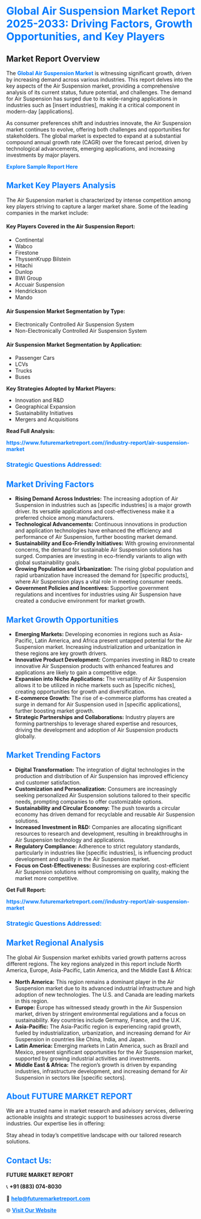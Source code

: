 <h1 style="color: #007BFF;">Global Air Suspension Market Report 2025-2033: Driving Factors, Growth Opportunities, and Key Players</h1>

<section id="overview">
<h2>Market Report Overview</h2>
<p>The <a href="https://www.futuremarketreport.com//industry-report/air-suspension-market" style="color: #007BFF; text-decoration: none;"><strong>Global Air Suspension Market</strong></a> is witnessing significant growth, driven by increasing demand across various industries. This report delves into the key aspects of the Air Suspension market, providing a comprehensive analysis of its current status, future potential, and challenges. The demand for Air Suspension has surged due to its wide-ranging applications in industries such as [insert industries], making it a critical component in modern-day [applications].</p>
<p>As consumer preferences shift and industries innovate, the Air Suspension market continues to evolve, offering both challenges and opportunities for stakeholders. The global market is expected to expand at a substantial compound annual growth rate (CAGR) over the forecast period, driven by technological advancements, emerging applications, and increasing investments by major players.</p>
</section>

<section id="overview">
<p><a href="https://www.futuremarketreport.com//request-sample/reportId=45373" style="color: #007BFF; text-decoration: none;"><strong>Explore Sample Report Here</strong></a></p>
</section>

<section id="key-players">
<h2 style="color: #007BFF;">Market Key Players Analysis</h2>
<p>The Air Suspension market is characterized by intense competition among key players striving to capture a larger market share. Some of the leading companies in the market include:</p>
<h4>Key Players Covered in the Air Suspension Report:</h4>
<ul><li>Continental</li><li>Wabco</li><li>Firestone</li><li>ThyssenKrupp Bilstein</li><li>Hitachi</li><li>Dunlop</li><li>BWI Group</li><li>Accuair Suspension</li><li>Hendrickson</li><li>Mando</li></ul>
<h4>Air Suspension Market Segmentation by Type:</h4>
<ul><li>Electronically Controlled Air Suspension System</li><li>Non-Electronically Controlled Air Suspension System</li></ul>

<h4>Air Suspension Market Segmentation by Application:</h4>
<ul><li>Passenger Cars</li><li>LCVs</li><li>Trucks</li><li>Buses</li></ul>
<p><strong>Key Strategies Adopted by Market Players:</strong></p>
<ul>
<li>Innovation and R&D</li>
<li>Geographical Expansion</li>
<li>Sustainability Initiatives</li>
<li>Mergers and Acquisitions</li>
</ul>
</section>

<section>
<p><strong>Read Full Analysis: </strong></p><a href="https://www.futuremarketreport.com//industry-report/air-suspension-market" style="color: #007BFF; text-decoration: none;"><strong>https://www.futuremarketreport.com//industry-report/air-suspension-market</strong></a>
<h3 style="color: #007BFF;">Strategic Questions Addressed:</h3>
</section>

<section id="driving-factors">
<h2 style="color: #007BFF;">Market Driving Factors</h2>
<ul>
<li><strong>Rising Demand Across Industries:</strong> The increasing adoption of Air Suspension in industries such as [specific industries] is a major growth driver. Its versatile applications and cost-effectiveness make it a preferred choice among manufacturers.</li>
<li><strong>Technological Advancements:</strong> Continuous innovations in production and application technologies have enhanced the efficiency and performance of Air Suspension, further boosting market demand.</li>
<li><strong>Sustainability and Eco-Friendly Initiatives:</strong> With growing environmental concerns, the demand for sustainable Air Suspension solutions has surged. Companies are investing in eco-friendly variants to align with global sustainability goals.</li>
<li><strong>Growing Population and Urbanization:</strong> The rising global population and rapid urbanization have increased the demand for [specific products], where Air Suspension plays a vital role in meeting consumer needs.</li>
<li><strong>Government Policies and Incentives:</strong> Supportive government regulations and incentives for industries using Air Suspension have created a conducive environment for market growth.</li>
</ul>
</section>

<section id="growth-opportunities">
<h2 style="color: #007BFF;">Market Growth Opportunities</h2>
<ul>
<li><strong>Emerging Markets:</strong> Developing economies in regions such as Asia-Pacific, Latin America, and Africa present untapped potential for the Air Suspension market. Increasing industrialization and urbanization in these regions are key growth drivers.</li>
<li><strong>Innovative Product Development:</strong> Companies investing in R&D to create innovative Air Suspension products with enhanced features and applications are likely to gain a competitive edge.</li>
<li><strong>Expansion into Niche Applications:</strong> The versatility of Air Suspension allows it to be utilized in niche markets such as [specific niches], creating opportunities for growth and diversification.</li>
<li><strong>E-commerce Growth:</strong> The rise of e-commerce platforms has created a surge in demand for Air Suspension used in [specific applications], further boosting market growth.</li>
<li><strong>Strategic Partnerships and Collaborations:</strong> Industry players are forming partnerships to leverage shared expertise and resources, driving the development and adoption of Air Suspension products globally.</li>
</ul>
</section>

<section id="trending-factors">
<h2 style="color: #007BFF;">Market Trending Factors</h2>
<ul>
<li><strong>Digital Transformation:</strong> The integration of digital technologies in the production and distribution of Air Suspension has improved efficiency and customer satisfaction.</li>
<li><strong>Customization and Personalization:</strong> Consumers are increasingly seeking personalized Air Suspension solutions tailored to their specific needs, prompting companies to offer customizable options.</li>
<li><strong>Sustainability and Circular Economy:</strong> The push towards a circular economy has driven demand for recyclable and reusable Air Suspension solutions.</li>
<li><strong>Increased Investment in R&D:</strong> Companies are allocating significant resources to research and development, resulting in breakthroughs in Air Suspension technology and applications.</li>
<li><strong>Regulatory Compliance:</strong> Adherence to strict regulatory standards, particularly in industries like [specific industries], is influencing product development and quality in the Air Suspension market.</li>
<li><strong>Focus on Cost-Effectiveness:</strong> Businesses are exploring cost-efficient Air Suspension solutions without compromising on quality, making the market more competitive.</li>
</ul>
</section>

<section>
<p><strong>Get Full Report: </strong></p><a href="https://www.futuremarketreport.com//industry-report/air-suspension-market" style="color: #007BFF; text-decoration: none;"><strong>https://www.futuremarketreport.com//industry-report/air-suspension-market</strong></a>
<h3 style="color: #007BFF;">Strategic Questions Addressed:</h3>
</section>


<section id="regional-analysis">
<h2 style="color: #007BFF;">Market Regional Analysis</h2>
<p>The global Air Suspension market exhibits varied growth patterns across different regions. The key regions analyzed in this report include North America, Europe, Asia-Pacific, Latin America, and the Middle East & Africa:</p>
<ul>
<li><strong>North America:</strong> This region remains a dominant player in the Air Suspension market due to its advanced industrial infrastructure and high adoption of new technologies. The U.S. and Canada are leading markets in this region.</li>
<li><strong>Europe:</strong> Europe has witnessed steady growth in the Air Suspension market, driven by stringent environmental regulations and a focus on sustainability. Key countries include Germany, France, and the U.K.</li>
<li><strong>Asia-Pacific:</strong> The Asia-Pacific region is experiencing rapid growth, fueled by industrialization, urbanization, and increasing demand for Air Suspension in countries like China, India, and Japan.</li>
<li><strong>Latin America:</strong> Emerging markets in Latin America, such as Brazil and Mexico, present significant opportunities for the Air Suspension market, supported by growing industrial activities and investments.</li>
<li><strong>Middle East & Africa:</strong> The region’s growth is driven by expanding industries, infrastructure development, and increasing demand for Air Suspension in sectors like [specific sectors].</li>
</ul>
</section>

<footer>
<h2 style="color: #007BFF;">About FUTURE MARKET REPORT</h2>
<p>We are a trusted name in market research and advisory services, delivering actionable insights and strategic support to businesses across diverse industries. Our expertise lies in offering:</p>

<p>Stay ahead in today’s competitive landscape with our tailored research solutions.</p>

<h2 style="color: #007BFF;">Contact Us:</h2>
<p><strong>FUTURE MARKET REPORT</strong></p>
<p>📞 <strong>+91 (883) 074-8030</strong></p>
<p>📧 <strong><a href="mailto:help@futuremarketreport.com" style="color: #007BFF;">help@futuremarketreport.com</a></strong></p>
<p>🌐 <strong><a href="https://www.futuremarketreport.com/" style="color: #007BFF;">Visit Our Website</a></strong></p>
</footer>